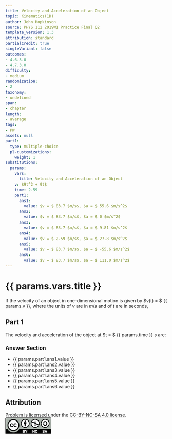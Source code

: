 ```yaml
---
title: Velocity and Acceleration of an Object
topic: Kinematics(1D)
author: John Hopkinson
source: PHYS 112 2019W1 Practice Final Q2
template_version: 1.3
attribution: standard
partialCredit: true
singleVariant: false
outcomes:
- 4.6.3.0
- 4.7.3.0
difficulty:
- medium
randomization:
- 2
taxonomy:
- undefined
span:
- chapter
length:
- average
tags:
- PW
assets: null
part1:
  type: multiple-choice
  pl-customizations:
    weight: 1
substitutions:
  params:
    vars:
      title: Velocity and Acceleration of an Object
    v: $9t^2 + 9t$
    time: 2.59
    part1:
      ans1:
        value: $v = $ 83.7 $m/s$, $a = $ 55.6 $m/s^2$
      ans2:
        value: $v = $ 83.7 $m/s$, $a = $ 0 $m/s^2$
      ans3:
        value: $v = $ 83.7 $m/s$, $a = $ 9.81 $m/s^2$
      ans4:
        value: $v = $ 2.59 $m/s$, $a = $ 27.8 $m/s^2$
      ans5:
        value: $v = $ 83.7 $m/s$, $a = $ -55.6 $m/s^2$
      ans6:
        value: $v = $ 83.7 $m/s$, $a = $ 111.0 $m/s^2$
---
```

# {{ params.vars.title }}
If the velocity of an object in one-dimensional motion is given by $v(t) = $ {{ params.v }}, where the units of $v$ are in $m/s$ and of $t$ are in seconds,

## Part 1

The velocity and acceleration of the object at $t = $ {{ params.time }} $s$ are:

### Answer Section

- {{ params.part1.ans1.value }}
- {{ params.part1.ans2.value }}
- {{ params.part1.ans3.value }}
- {{ params.part1.ans4.value }}
- {{ params.part1.ans5.value }}
- {{ params.part1.ans6.value }}

## Attribution

Problem is licensed under the [CC-BY-NC-SA 4.0 license](https://creativecommons.org/licenses/by-nc-sa/4.0/).<br> ![The Creative Commons 4.0 license requiring attribution-BY, non-commercial-NC, and share-alike-SA license.](https://raw.githubusercontent.com/firasm/bits/master/by-nc-sa.png)